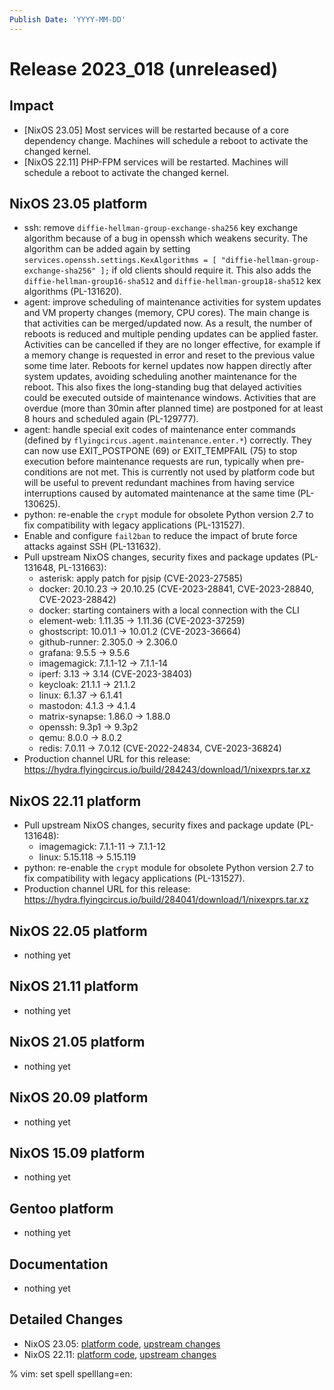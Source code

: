 ```yaml
---
Publish Date: 'YYYY-MM-DD'
---
```


# Release 2023_018 (unreleased)

## Impact

- \[NixOS 23.05\] Most services will be restarted because of a core dependency change.
   Machines will schedule a reboot to activate the changed kernel.
- \[NixOS 22.11\] PHP-FPM services will be restarted.
   Machines will schedule a reboot to activate the changed kernel.


## NixOS 23.05 platform

- ssh: remove `diffie-hellman-group-exchange-sha256` key exchange algorithm
  because of a bug in openssh which weakens security. The algorithm can be
  added again by setting
  `services.openssh.settings.KexAlgorithms = [ "diffie-hellman-group-exchange-sha256" ];`
  if old clients should require it.
  This also adds the `diffie-hellman-group16-sha512` and `diffie-hellman-group18-sha512`
  kex algorithms (PL-131620).
- agent: improve scheduling of maintenance activities for system updates and
  VM property changes (memory, CPU cores). The main change is that activities
  can be merged/updated now. As a result, the number of reboots is reduced
  and multiple pending updates can be applied faster. Activities can be
  cancelled if they are no longer effective, for example if a memory change
  is requested in error and reset to the previous value some time later.
  Reboots for kernel updates now happen directly after system updates,
  avoiding scheduling another maintenance for the reboot. This also fixes the
  long-standing bug that delayed activities could be executed outside of
  maintenance windows. Activities that are overdue (more than 30min after
  planned time) are postponed for at least 8 hours and scheduled again
  (PL-129777).
- agent: handle special exit codes of maintenance enter commands (defined by
  `flyingcircus.agent.maintenance.enter.*`) correctly. They can now use
  EXIT_POSTPONE (69) or EXIT_TEMPFAIL (75) to stop execution before
  maintenance requests are run, typically when pre-conditions are not met.
  This is currently not used by platform code but will be useful to prevent
  redundant machines from having service interruptions caused by automated
  maintenance at the same time (PL-130625).
- python: re-enable the `crypt` module for obsolete Python version 2.7
  to fix compatibility with legacy applications (PL-131527).
- Enable and configure `fail2ban` to reduce the impact of brute force attacks
  against SSH (PL-131632).
- Pull upstream NixOS changes, security fixes and package updates (PL-131648, PL-131663):
  - asterisk: apply patch for pjsip (CVE-2023-27585)
  - docker: 20.10.23 -> 20.10.25 (CVE-2023-28841, CVE-2023-28840, CVE-2023-28842)
  - docker: starting containers with a local connection with the CLI
  - element-web: 1.11.35 -> 1.11.36 (CVE-2023-37259)
  - ghostscript: 10.01.1 -> 10.01.2 (CVE-2023-36664)
  - github-runner: 2.305.0 -> 2.306.0
  - grafana: 9.5.5 -> 9.5.6
  - imagemagick: 7.1.1-12 -> 7.1.1-14
  - iperf: 3.13 -> 3.14 (CVE-2023-38403)
  - keycloak: 21.1.1 -> 21.1.2
  - linux: 6.1.37 -> 6.1.41
  - mastodon: 4.1.3 -> 4.1.4
  - matrix-synapse: 1.86.0 -> 1.88.0
  - openssh: 9.3p1 -> 9.3p2
  - qemu: 8.0.0 -> 8.0.2
  - redis: 7.0.11 -> 7.0.12 (CVE-2022-24834, CVE-2023-36824)
- Production channel URL for this release: https://hydra.flyingcircus.io/build/284243/download/1/nixexprs.tar.xz


## NixOS 22.11 platform

- Pull upstream NixOS changes, security fixes and package update (PL-131648):
  - imagemagick: 7.1.1-11 -> 7.1.1-12
  - linux: 5.15.118 -> 5.15.119
- python: re-enable the `crypt` module for obsolete Python version 2.7
  to fix compatibility with legacy applications (PL-131527).
- Production channel URL for this release: https://hydra.flyingcircus.io/build/284041/download/1/nixexprs.tar.xz

## NixOS 22.05 platform

- nothing yet

## NixOS 21.11 platform

- nothing yet

## NixOS 21.05 platform

- nothing yet

## NixOS 20.09 platform

- nothing yet

## NixOS 15.09 platform

- nothing yet

## Gentoo platform

- nothing yet

## Documentation

- nothing yet

## Detailed Changes

- NixOS 23.05: [platform code](https://github.com/flyingcircusio/fc-nixos/compare/fc/r2023_017/23.05...df6916aeddf6589b28ca4dc37659ffbf345e7c2a),
  [upstream changes](https://github.com/flyingcircusio/nixpkgs/compare/92cb908608cc351ca88c3f3281811687cf516e04...63d398ecfdda47cbf3077639e370ccfb653c7841)
- NixOS 22.11: [platform code](https://github.com/flyingcircusio/fc-nixos/compare/fc/r2023_017/22.11...fa525ad5cf11eded1058d0ad72ba0e7f0558fd8a),
  [upstream changes](https://github.com/flyingcircusio/nixpkgs/compare/be9a23f6691a4a53e567fb26e2a7a0e8b49ae3d8...4cf8b50a06192ea109461575bb6f0f89d6c4d902)

% vim: set spell spelllang=en:
